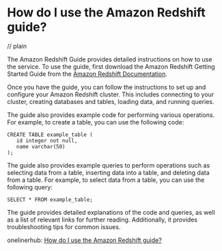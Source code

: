 # How do I use the Amazon Redshift guide?
// plain

The Amazon Redshift Guide provides detailed instructions on how to use the service. To use the guide, first download the Amazon Redshift Getting Started Guide from the [Amazon Redshift Documentation](https://docs.aws.amazon.com/redshift/latest/gsg/getting-started.html).

Once you have the guide, you can follow the instructions to set up and configure your Amazon Redshift cluster. This includes connecting to your cluster, creating databases and tables, loading data, and running queries.

The guide also provides example code for performing various operations. For example, to create a table, you can use the following code:

```
CREATE TABLE example_table (
   id integer not null,
   name varchar(50)
);
```

The guide also provides example queries to perform operations such as selecting data from a table, inserting data into a table, and deleting data from a table. For example, to select data from a table, you can use the following query:

```
SELECT * FROM example_table;
```

The guide provides detailed explanations of the code and queries, as well as a list of relevant links for further reading. Additionally, it provides troubleshooting tips for common issues.

onelinerhub: [How do I use the Amazon Redshift guide?](https://onelinerhub.com/amazon-redshift/how-do-i-use-the-amazon-redshift-guide)